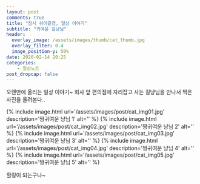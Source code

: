 ```yaml
---
layout: post
comments: true
title: "잠시 쉬어갈겸, 일상 이야기"
subtitle: "귀여운 길냥님"
header:
  overlay_image: /assets/images/thumb/cat_thumb.jpg
  overlay_filter: 0.4
  image_position-y: 59%
date: 2020-02-14 20:25
categories:
    - 일상노트
post_dropcap: false
---
```

오랜만에 올리는 일상 이야기~ 회사 앞 편의점에 자리잡고 사는 길냥님을 만나서 찍은 사진을 올려본다..

<div class='page__image-container'>
  {% include image.html url='/assets/images/post/cat_img01.jpg' description='짱귀여운 냥님 1' alt='' %}
  {% include image.html url='/assets/images/post/cat_img02.jpg' description='짱귀여운 냥님 2' alt='' %}
  {% include image.html url='/assets/images/post/cat_img03.jpg' description='짱귀여운 냥님 3' alt='' %}
  {% include image.html url='/assets/images/post/cat_img04.jpg' description='짱귀여운 냥님 4' alt='' %}
  {% include image.html url='/assets/images/post/cat_img05.jpg' description='짱귀여운 냥님 5' alt='' %}
</div>

힐링이 되는구나~
